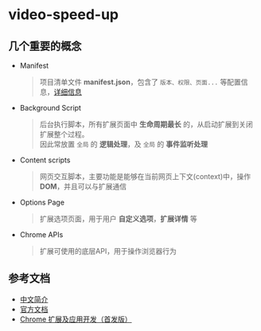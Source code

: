 # video-speed-up

## 几个重要的概念

- Manifest
    > 项目清单文件 **manifest.json**，包含了 `版本、权限、页面...` 等配置信息，[详细信息](https://developer.chrome.com/extensions/manifest)
- Background Script
    > 后台执行脚本，所有扩展页面中 **生命周期最长** 的，从启动扩展到关闭扩展整个过程。  
    因此常放置 `全局` 的 **逻辑处理**，及 `全局` 的 **事件监听处理**
- Content scripts
    > 网页交互脚本，主要功能是能够在当前网页上下文(context)中，操作 **DOM**，并且可以与扩展通信
- Options Page
    > 扩展选项页面，用于用户 **自定义选项**，**扩展详情** 等
- Chrome APIs
    > 扩展可使用的底层API，用于操作浏览器行为

## 参考文档

- [中文简介](https://www.cnblogs.com/liuxianan/p/chrome-plugin-develop.html)
- [官方文档](https://developer.chrome.com/extensions)
- [Chrome 扩展及应用开发（首发版）](http://www.ituring.com.cn/book/1421)
